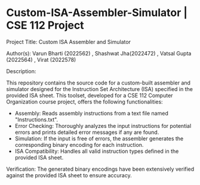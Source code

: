 # Custom-ISA-Assembler-Simulator | CSE 112 Project
Project Title: Custom ISA Assembler and Simulator

Author(s):  Varun Bharti (2022562)  , Shashwat Jha(2022472) , Vatsal Gupta (2022564) , Virat (2022578)

Description:

This repository contains the source code for a custom-built assembler and simulator designed for the Instruction Set Architecture (ISA) specified in the provided ISA sheet. This toolset, developed for a CSE 112 Computer Organization course project, offers the following functionalities:

* Assembly: Reads assembly instructions from a text file named "Instructions.txt".
* Error Checking: Thoroughly analyzes the input instructions for potential errors and prints detailed error messages if any are found.
* Simulation: If the input is free of errors, the assembler generates the corresponding binary encoding for each instruction.
* ISA Compatibility: Handles all valid instruction types defined in the provided ISA sheet.

Verification:
The generated binary encodings have been extensively verified against the provided ISA sheet to ensure accuracy.


